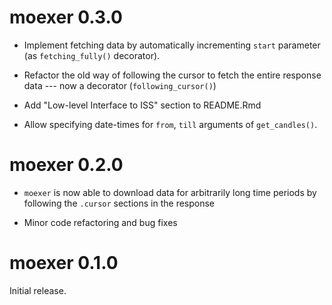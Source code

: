 # moexer 0.3.0

* Implement fetching data by automatically incrementing `start` parameter
  (as `fetching_fully()` decorator).

* Refactor the old way of following the cursor to fetch the entire response data
  --- now a decorator (`following_cursor()`)
  
* Add "Low-level Interface to ISS" section to README.Rmd

* Allow specifying date-times for `from`, `till` arguments of `get_candles()`.


# moexer 0.2.0

* `moexer` is now able to download data for arbitrarily long time periods by
  following the `.cursor` sections in the response
  
* Minor code refactoring and bug fixes

# moexer 0.1.0

Initial release.

